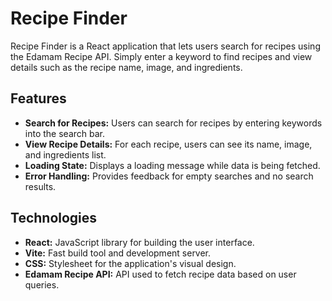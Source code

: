 # Recipe Finder

Recipe Finder is a React application that lets users search for recipes using the Edamam Recipe API. Simply enter a keyword to find recipes and view details such as the recipe name, image, and ingredients.

## Features

- **Search for Recipes:** Users can search for recipes by entering keywords into the search bar.
- **View Recipe Details:** For each recipe, users can see its name, image, and ingredients list.
- **Loading State:** Displays a loading message while data is being fetched.
- **Error Handling:** Provides feedback for empty searches and no search results.

## Technologies

- **React:** JavaScript library for building the user interface.
- **Vite:** Fast build tool and development server.
- **CSS:** Stylesheet for the application's visual design.
- **Edamam Recipe API:** API used to fetch recipe data based on user queries.